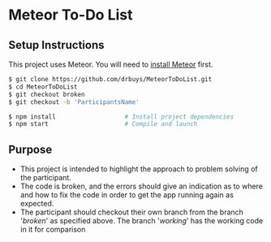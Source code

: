 # Meteor To-Do List

## Setup Instructions
This project uses Meteor. You will need to [install Meteor](https://www.meteor.com/install) first.

```zsh
$ git clone https://github.com/drbuys/MeteorToDoList.git
$ cd MeteorToDoList
$ git checkout broken
$ git checkout -b 'ParticipantsName'

$ npm install                   # Install project dependencies
$ npm start                     # Compile and launch
```

## Purpose
- This project is intended to highlight the approach to problem solving of the participant.
- The code is broken, and the errors should give an indication as to where and how to fix the code in order to get the app running again as expected.
- The participant should checkout their own branch from the branch '*broken*' as specified above. The branch '*working*' has the working code in it for comparison
